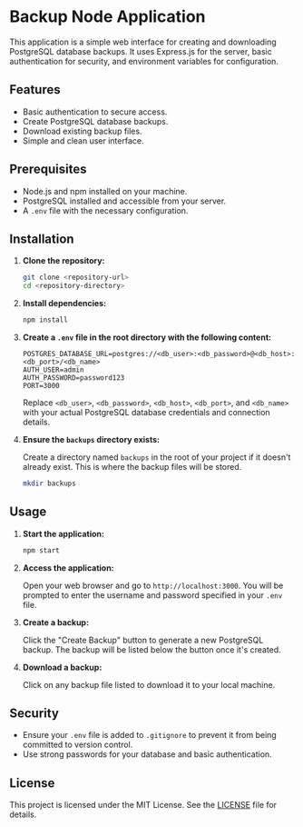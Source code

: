 # Backup Node Application

This application is a simple web interface for creating and downloading PostgreSQL database backups. It uses Express.js for the server, basic authentication for security, and environment variables for configuration.

## Features

- Basic authentication to secure access.
- Create PostgreSQL database backups.
- Download existing backup files.
- Simple and clean user interface.

## Prerequisites

- Node.js and npm installed on your machine.
- PostgreSQL installed and accessible from your server.
- A `.env` file with the necessary configuration.

## Installation

1. **Clone the repository:**

   ```bash
   git clone <repository-url>
   cd <repository-directory>
   ```

2. **Install dependencies:**

   ```bash
   npm install
   ```

3. **Create a `.env` file in the root directory with the following content:**

   ```plaintext
   POSTGRES_DATABASE_URL=postgres://<db_user>:<db_password>@<db_host>:<db_port>/<db_name>
   AUTH_USER=admin
   AUTH_PASSWORD=password123
   PORT=3000
   ```

   Replace `<db_user>`, `<db_password>`, `<db_host>`, `<db_port>`, and `<db_name>` with your actual PostgreSQL database credentials and connection details.

4. **Ensure the `backups` directory exists:**

   Create a directory named `backups` in the root of your project if it doesn't already exist. This is where the backup files will be stored.

   ```bash
   mkdir backups
   ```

## Usage

1. **Start the application:**

   ```bash
   npm start
   ```

2. **Access the application:**

   Open your web browser and go to `http://localhost:3000`. You will be prompted to enter the username and password specified in your `.env` file.

3. **Create a backup:**

   Click the "Create Backup" button to generate a new PostgreSQL backup. The backup will be listed below the button once it's created.

4. **Download a backup:**

   Click on any backup file listed to download it to your local machine.

## Security

- Ensure your `.env` file is added to `.gitignore` to prevent it from being committed to version control.
- Use strong passwords for your database and basic authentication.

## License

This project is licensed under the MIT License. See the [LICENSE](LICENSE) file for details.
